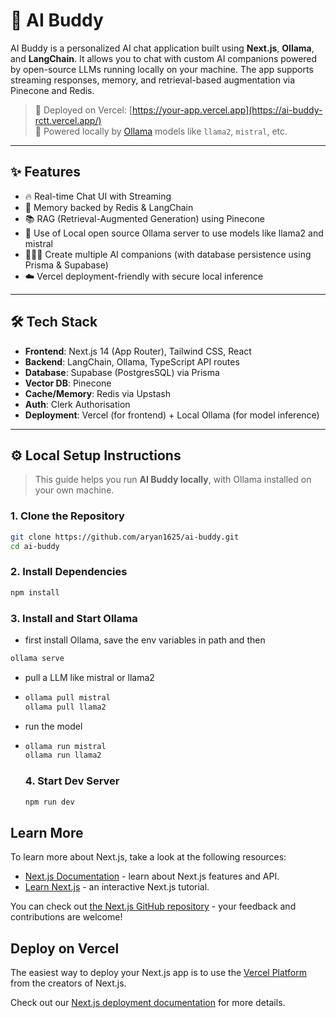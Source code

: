 # 🤖 AI Buddy

AI Buddy is a personalized AI chat application built using **Next.js**, **Ollama**, and **LangChain**. It allows you to chat with custom AI companions powered by open-source LLMs running locally on your machine. The app supports streaming responses, memory, and retrieval-based augmentation via Pinecone and Redis.

> 🚀 Deployed on Vercel: [https://your-app.vercel.app](https://ai-buddy-rctt.vercel.app/)  
> 🧠 Powered locally by [Ollama](https://ollama.com) models like `llama2`, `mistral`, etc.

---

## ✨ Features

- 🔥 Real-time Chat UI with Streaming
- 🧠 Memory backed by Redis & LangChain
- 📚 RAG (Retrieval-Augmented Generation) using Pinecone
- 🔐 Use of Local open source Ollama server to use models like llama2 and mistral
- 🧑‍🤝‍🧑 Create multiple AI companions (with database persistence using Prisma & Supabase)
- ☁️ Vercel deployment-friendly with secure local inference

---

## 🛠️ Tech Stack

- **Frontend**: Next.js 14 (App Router), Tailwind CSS, React
- **Backend**: LangChain, Ollama, TypeScript API routes
- **Database**: Supabase (PostgresSQL) via Prisma
- **Vector DB**: Pinecone
- **Cache/Memory**: Redis via Upstash
- **Auth**: Clerk Authorisation
- **Deployment**: Vercel (for frontend) + Local Ollama (for model inference)

---

## ⚙️ Local Setup Instructions

> This guide helps you run **AI Buddy locally**, with Ollama installed on your own machine.

### 1. Clone the Repository

```bash
git clone https://github.com/aryan1625/ai-buddy.git
cd ai-buddy
```
### 2. Install Dependencies
```bash
npm install
```

### 3. Install and Start Ollama
- first install Ollama, save the env variables in path and then 
```bash
ollama serve
```
- pull a LLM like mistral or llama2
- ```bash
  ollama pull mistral
  ollama pull llama2
  ```
- run the model
- ```bash
  ollama run mistral
  ollama run llama2
  ```

  ### 4. Start Dev Server
  ```bash
  npm run dev
  ```


## Learn More

To learn more about Next.js, take a look at the following resources:

- [Next.js Documentation](https://nextjs.org/docs) - learn about Next.js features and API.
- [Learn Next.js](https://nextjs.org/learn) - an interactive Next.js tutorial.

You can check out [the Next.js GitHub repository](https://github.com/vercel/next.js) - your feedback and contributions are welcome!

## Deploy on Vercel

The easiest way to deploy your Next.js app is to use the [Vercel Platform](https://vercel.com/new?utm_medium=default-template&filter=next.js&utm_source=create-next-app&utm_campaign=create-next-app-readme) from the creators of Next.js.

Check out our [Next.js deployment documentation](https://nextjs.org/docs/app/building-your-application/deploying) for more details.
